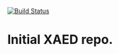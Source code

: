 [![Build Status](https://travis-ci.org/brianmacdonald/Initial_Xaed.svg?branch=master)](https://travis-ci.org/brianmacdonald/Initial_Xaed)

Initial XAED repo.
==================

